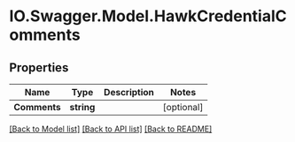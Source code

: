 # IO.Swagger.Model.HawkCredentialComments
## Properties

Name | Type | Description | Notes
------------ | ------------- | ------------- | -------------
**Comments** | **string** |  | [optional] 

[[Back to Model list]](../README.md#documentation-for-models) [[Back to API list]](../README.md#documentation-for-api-endpoints) [[Back to README]](../README.md)

